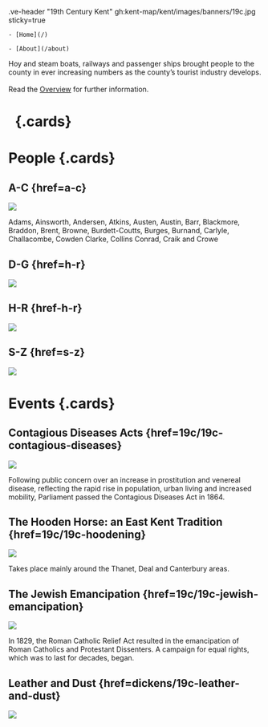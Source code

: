 .ve-header "19th Century Kent" gh:kent-map/kent/images/banners/19c.jpg sticky=true 

    - [Home](/) 

    - [About](/about) 

Hoy and steam boats, railways and passenger ships brought people to the county in ever increasing numbers as the county’s tourist industry develops.
<br><br>
Read the [Overview](19c-kent) for further information. 

# &nbsp; {.cards} 

# People {.cards}

## A-C {href=a-c}

![](https://iiif.juncture-digital.org/thumbnail?url=https://smarthistory.org/wp-content/uploads/2021/03/atkinsfinal.jpg) 

Adams, Ainsworth, Andersen, Atkins, Austen, Austin, Barr, Blackmore, Braddon, Brent, Browne, Burdett-Coutts, Burges, Burnand, Carlyle, Challacombe, Cowden Clarke, Collins
Conrad, Craik and Crowe

## D-G {href=h-r}

![](https://iiif.juncture-digital.org/thumbnail?url=https://iiif.juncture-digital.org/thumbnail?url=https://upload.wikimedia.org/wikipedia/commons/7/7d/Joseph_Mallord_William_Turner_-_Margate_-_Google_Art_Project.jpg) 

## H-R {href-h-r} 

![](https://iiif.juncture-digital.org/thumbnail?url=https://stor.artstor.org/stor/1f7f1801-76e2-4b52-8fa1-996e0d735573.jpg)

## S-Z {href=s-z} 

![](https://iiif.juncture-digital.org/thumbnail?url=https://iiif.juncture-digital.org/thumbnail?url=https://upload.wikimedia.org/wikipedia/commons/6/65/RothwellMaryShelley.jpg) 

# Events {.cards}

## Contagious Diseases Acts {href=19c/19c-contagious-diseases}

![](https://iiif.juncture-digital.org/thumbnail?url=https://raw.githubusercontent.com/kent-map/kent/main/images/banners/19c.jpg)

Following public concern over an increase in prostitution and venereal disease, reflecting the rapid rise in population, urban living and increased mobility, Parliament passed the Contagious Diseases Act in 1864.

## The Hooden Horse: an East Kent Tradition {href=19c/19c-hoodening}

![](https://iiif.juncture-digital.org/thumbnail?url=https://raw.githubusercontent.com/kent-map/kent/main/images/banners/19c.jpg) 

Takes place mainly around the Thanet, Deal and Canterbury areas.

## The Jewish Emancipation {href=19c/19c-jewish-emancipation}

![](https://iiif.juncture-digital.org/thumbnail?url=https://stor.artstor.org/stor/9b234825-18ea-401c-9c71-868cdfc3eb21) 

In 1829, the Roman Catholic Relief Act resulted in the emancipation of Roman Catholics and Protestant Dissenters. A campaign for equal rights, which was to last for decades, began. 

## Leather and Dust {href=dickens/19c-leather-and-dust}

![](https://iiif.juncture-digital.org/thumbnail?url=https://raw.githubusercontent.com/kent-map/kent/main/images/banners/19c.jpg) 
